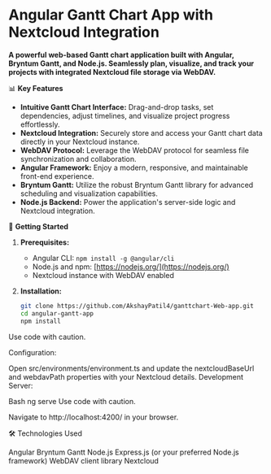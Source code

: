 # Angular Gantt Chart App with Nextcloud Integration

**A powerful web-based Gantt chart application built with Angular, Bryntum Gantt, and Node.js. Seamlessly plan, visualize, and track your projects with integrated Nextcloud file storage via WebDAV.**

📊 **Key Features**

* **Intuitive Gantt Chart Interface:** Drag-and-drop tasks, set dependencies, adjust timelines, and visualize project progress effortlessly.
* **Nextcloud Integration:** Securely store and access your Gantt chart data directly in your Nextcloud instance.
* **WebDAV Protocol:** Leverage the WebDAV protocol for seamless file synchronization and collaboration.
* **Angular Framework:** Enjoy a modern, responsive, and maintainable front-end experience.
* **Bryntum Gantt:** Utilize the robust Bryntum Gantt library for advanced scheduling and visualization capabilities.
* **Node.js Backend:** Power the application's server-side logic and Nextcloud integration.

🚀 **Getting Started**

1. **Prerequisites:**
   * Angular CLI: `npm install -g @angular/cli`
   * Node.js and npm: [https://nodejs.org/](https://nodejs.org/)
   * Nextcloud instance with WebDAV enabled

2. **Installation:**
   ```bash
   git clone https://github.com/AkshayPatil4/ganttchart-Web-app.git
   cd angular-gantt-app
   npm install
Use code with caution.

Configuration:

Open src/environments/environment.ts and update the nextcloudBaseUrl and webdavPath properties with your Nextcloud details.
Development Server:

Bash
ng serve
Use code with caution.

Navigate to http://localhost:4200/ in your browser.

🛠️ Technologies Used

Angular
Bryntum Gantt
Node.js
Express.js (or your preferred Node.js framework)
WebDAV client library 
Nextcloud


